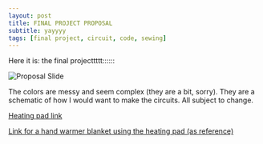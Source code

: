 ```yaml
---
layout: post
title: FINAL PROJECT PROPOSAL
subtitle: yayyyy
tags: [final project, circuit, code, sewing]
---
```



Here it is: the final projecttttt::::::


![Proposal Slide](https://21mdr1.github.io/img/final-project-proposal-mdr1.PNG)

The colors are messy and seem complex (they are a bit, sorry). They are a schematic of how I would want to make the circuits. All subject to change.


[Heating pad link](https://www.sparkfun.com/products/11288?_ga=2.63489196.2041214654.1573685673-2031216574.1567874095)

[Link for a hand warmer blanket using the heating pad (as reference)](https://learn.sparkfun.com/tutorials/heating-pad-hand-warmer-blanket/all)
